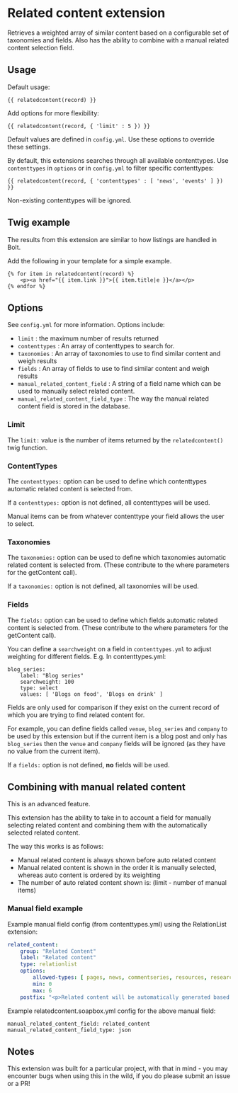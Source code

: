 # Related content extension

Retrieves a weighted array of similar content based on a configurable set of taxonomies and fields. Also has the ability to combine with a manual related content selection field. 

## Usage

Default usage:

    {{ relatedcontent(record) }}

Add options for more flexibility:

    {{ relatedcontent(record, { 'limit' : 5 }) }}

Default values are defined in `config.yml`. Use these options to override these settings.

By default, this extensions searches through all available contenttypes. Use `contenttypes` in `options` or in `config.yml` to filter specific contenttypes:

    {{ relatedcontent(record, { 'contenttypes' : [ 'news', 'events' ] }) }}

Non-existing contenttypes will be ignored.


## Twig example

The results from this extension are similar to how listings are handled in Bolt.

Add the following in your template for a simple example.

    {% for item in relatedcontent(record) %}
        <p><a href="{{ item.link }}">{{ item.title|e }}</a></p>
    {% endfor %}


## Options

See `config.yml` for more information. Options include:

* `limit` : the maximum number of results returned
* `contenttypes` : An array of contenttypes to search for.
* `taxonomies` : An array of taxonomies to use to find similar content and weigh results
* `fields` : An array of fields to use to find similar content and weigh results
* `manual_related_content_field` : A string of a field name which can be used to manually select related content.
* `manual_related_content_field_type` : The way the manual related content field is stored in the database.

### Limit
The `limit:` value is the number of items returned by the `relatedcontent()` twig function.

### ContentTypes
The `contenttypes:` option can be used to define which contenttypes automatic related content is selected from. 

If a `contenttypes:` option is not defined, all contenttypes will be used. 

Manual items can be from whatever contenttype your field allows the user to select.

### Taxonomies
The `taxonomies:` option can be used to define which taxonomies automatic related content is selected from. (These contribute to the where parameters for the getContent call).

If a `taxonomies:` option is not defined, all taxonomies will be used.

### Fields
The `fields:` option can be used to define which fields automatic related content is selected from. (These contribute to the where parameters for the getContent call).

You can define a `searchweight` on a field in `contenttypes.yml` to adjust weighting for different fields. E.g. In contenttypes.yml:

```
blog_series:
    label: "Blog series"
    searchweight: 100
    type: select
    values: [ 'Blogs on food', 'Blogs on drink' ]
```

Fields are only used for comparison if they exist on the current record of which you are trying to find related content for. 

For example, you can define fields called `venue`, `blog_series` and `company` to be used by this extension but if the current item is a blog post and only has `blog_series` then the `venue` and `company` fields will be ignored (as they have no value from the current item).

If a `fields:` option is not defined, **no** fields will be used.


## Combining with manual related content

This is an advanced feature. 

This extension has the ability to take in to account a field for manually selecting related content and combining them with the automatically selected related content.

The way this works is as follows:
- Manual related content is always shown before auto related content
- Manual related content is shown in the order it is manually selected, whereas auto content is ordered by its weighting
- The number of auto related content shown is: (limit - number of manual items)

### Manual field example 

Example manual field config (from contenttypes.yml) using the RelationList extension:
```yml
related_content:
    group: "Related Content"
    label: "Related content"
    type: relationlist
    options:
        allowed-types: [ pages, news, commentseries, resources, research, projects, events, eventseries, people, jobs, charts, media ]
        min: 0
        max: 6
    postfix: "<p>Related content will be automatically generated based on categories and tagging if this field is left empty or not enough pieces are manually defined.</p>"
```

Example relatedcontent.soapbox.yml config for the above manual field:

```ymml
manual_related_content_field: related_content
manual_related_content_field_type: json
```

## Notes

This extension was built for a particular project, with that in mind - you may encounter bugs when using this in the wild, if you do please submit an issue or a PR!
